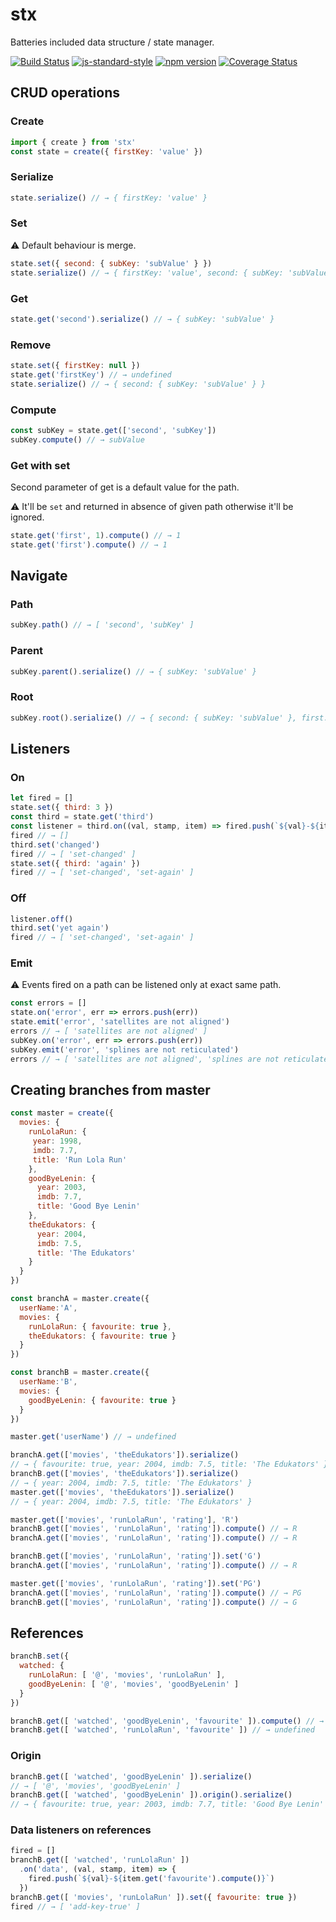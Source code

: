 # stx
Batteries included data structure / state manager.

[![Build Status](https://travis-ci.org/mstdokumaci/stx.svg?branch=master)](https://travis-ci.org/mstdokumaci/stx)
[![js-standard-style](https://img.shields.io/badge/code%20style-standard-brightgreen.svg)](http://standardjs.com/)
[![npm version](https://badge.fury.io/js/stx.svg)](https://badge.fury.io/js/stx)
[![Coverage Status](https://coveralls.io/repos/github/mstdokumaci/stx/badge.svg?branch=master)](https://coveralls.io/github/mstdokumaci/stx?branch=master)

## CRUD operations

### Create

```js
import { create } from 'stx'
const state = create({ firstKey: 'value' })
```

### Serialize

```js
state.serialize() // → { firstKey: 'value' }
```

### Set

⚠ Default behaviour is merge.

```js
state.set({ second: { subKey: 'subValue' } })
state.serialize() // → { firstKey: 'value', second: { subKey: 'subValue' } }
```

### Get

```js
state.get('second').serialize() // → { subKey: 'subValue' }
```

### Remove

```js
state.set({ firstKey: null })
state.get('firstKey') // → undefined
state.serialize() // → { second: { subKey: 'subValue' } }
```

### Compute

```js
const subKey = state.get(['second', 'subKey'])
subKey.compute() // → subValue
```
### Get with set

Second parameter of get is a default value for the path.

⚠ It'll be `set` and returned in absence of given path otherwise it'll be ignored.

```js
state.get('first', 1).compute() // → 1
state.get('first').compute() // → 1
```


## Navigate

### Path

```js
subKey.path() // → [ 'second', 'subKey' ]
```

### Parent

```js
subKey.parent().serialize() // → { subKey: 'subValue' }
```

### Root

```js
subKey.root().serialize() // → { second: { subKey: 'subValue' }, first: 1 }
```

## Listeners

### On

```js
let fired = []
state.set({ third: 3 })
const third = state.get('third')
const listener = third.on((val, stamp, item) => fired.push(`${val}-${item.compute()}`))
fired // → []
third.set('changed')
fired // → [ 'set-changed' ]
state.set({ third: 'again' })
fired // → [ 'set-changed', 'set-again' ]
```

### Off

```js
listener.off()
third.set('yet again')
fired // → [ 'set-changed', 'set-again' ]
```

### Emit

⚠ Events fired on a path can be listened only at exact same path.

```js
const errors = []
state.on('error', err => errors.push(err))
state.emit('error', 'satellites are not aligned')
errors // → [ 'satellites are not aligned' ]
subKey.on('error', err => errors.push(err))
subKey.emit('error', 'splines are not reticulated')
errors // → [ 'satellites are not aligned', 'splines are not reticulated' ]
```

## Creating branches from master

```js
const master = create({
  movies: {
    runLolaRun: {
     year: 1998,
     imdb: 7.7,
     title: 'Run Lola Run'
    },
    goodByeLenin: {
      year: 2003,
      imdb: 7.7,
      title: 'Good Bye Lenin'
    },
    theEdukators: {
      year: 2004,
      imdb: 7.5,
      title: 'The Edukators'
    }
  }
})

const branchA = master.create({
  userName:'A',
  movies: {
    runLolaRun: { favourite: true },
    theEdukators: { favourite: true }
  }
})

const branchB = master.create({
  userName:'B',
  movies: {
    goodByeLenin: { favourite: true }
  }
})

master.get('userName') // → undefined

branchA.get(['movies', 'theEdukators']).serialize()
// → { favourite: true, year: 2004, imdb: 7.5, title: 'The Edukators' }
branchB.get(['movies', 'theEdukators']).serialize()
// → { year: 2004, imdb: 7.5, title: 'The Edukators' }
master.get(['movies', 'theEdukators']).serialize()
// → { year: 2004, imdb: 7.5, title: 'The Edukators' }

master.get(['movies', 'runLolaRun', 'rating'], 'R')
branchB.get(['movies', 'runLolaRun', 'rating']).compute() // → R
branchA.get(['movies', 'runLolaRun', 'rating']).compute() // → R

branchB.get(['movies', 'runLolaRun', 'rating']).set('G')
branchA.get(['movies', 'runLolaRun', 'rating']).compute() // → R

master.get(['movies', 'runLolaRun', 'rating']).set('PG')
branchA.get(['movies', 'runLolaRun', 'rating']).compute() // → PG
branchB.get(['movies', 'runLolaRun', 'rating']).compute() // → G
```

## References

```js
branchB.set({
  watched: {
    runLolaRun: [ '@', 'movies', 'runLolaRun' ],
    goodByeLenin: [ '@', 'movies', 'goodByeLenin' ]
  } 
})

branchB.get([ 'watched', 'goodByeLenin', 'favourite' ]).compute() // → true
branchB.get([ 'watched', 'runLolaRun', 'favourite' ]) // → undefined
```

### Origin

```js
branchB.get([ 'watched', 'goodByeLenin' ]).serialize()
// → [ '@', 'movies', 'goodByeLenin' ]
branchB.get([ 'watched', 'goodByeLenin' ]).origin().serialize()
// → { favourite: true, year: 2003, imdb: 7.7, title: 'Good Bye Lenin' }
```

### Data listeners on references

```js
fired = []
branchB.get([ 'watched', 'runLolaRun' ])
  .on('data', (val, stamp, item) => {
    fired.push(`${val}-${item.get('favourite').compute()}`)
  })
branchB.get([ 'movies', 'runLolaRun' ]).set({ favourite: true })
fired // → [ 'add-key-true' ]
```
